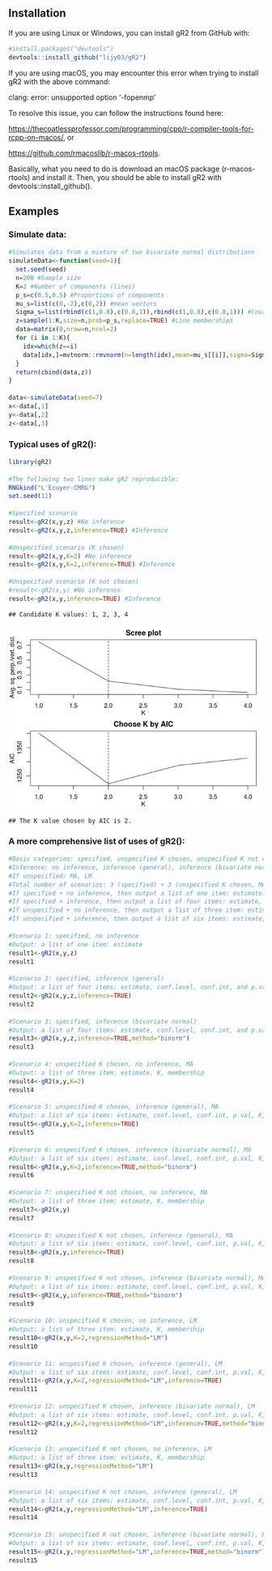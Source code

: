 
## Installation

If you are using Linux or Windows, you can install gR2 from GitHub with:

``` r
#install.packages("devtools")
devtools::install_github("lijy03/gR2")
```

If you are using macOS, you may encounter this error when trying to
install gR2 with the above command:

clang: error: unsupported option ‘-fopenmp’

To resolve this issue, you can follow the instructions found
here:

<https://thecoatlessprofessor.com/programming/cpp/r-compiler-tools-for-rcpp-on-macos/>,
or

<https://github.com/rmacoslib/r-macos-rtools>.

Basically, what you need to do is download an macOS package
(r-macos-rtools) and install it. Then, you should be able to install gR2
with devtools::install\_github().

## Examples

### Simulate data:

``` r
#Simulates data from a mixture of two bivariate normal distributions
simulateData<-function(seed=1){
  set.seed(seed)
  n=200 #Sample size
  K=2 #Number of components (lines)
  p_s=c(0.5,0.5) #Proportions of components
  mu_s=list(c(0,-2),c(0,2)) #mean vectors
  Sigma_s=list(rbind(c(1,0.8),c(0.8,1)),rbind(c(1,0.8),c(0.8,1))) #Covariance matrices
  z=sample(1:K,size=n,prob=p_s,replace=TRUE) #Line memberships
  data=matrix(0,nrow=n,ncol=2)
  for (i in 1:K){
    idx=which(z==i)
    data[idx,]=mvtnorm::rmvnorm(n=length(idx),mean=mu_s[[i]],sigma=Sigma_s[[i]])
  }
  return(cbind(data,z))
}

data<-simulateData(seed=7)
x<-data[,1]
y<-data[,2]
z<-data[,3]
```

### Typical uses of gR2():

``` r
library(gR2)

#The following two lines make gR2 reproducible:
RNGkind("L'Ecuyer-CMRG")
set.seed(11)

#Specified scenario
result<-gR2(x,y,z) #No inference
result<-gR2(x,y,z,inference=TRUE) #Inference

#Unspecified scenario (K chosen)
result<-gR2(x,y,K=2) #No inference
result<-gR2(x,y,K=2,inference=TRUE) #Inference

#Unspecified scenario (K not chosen)
#result<-gR2(x,y) #No inference
result<-gR2(x,y,inference=TRUE) #Inference
```

    ## Candidate K values: 1, 2, 3, 4

![](README_files/figure-gfm/unnamed-chunk-3-1.png)<!-- -->

    ## The K value chosen by AIC is 2.

### A more comprehensive list of uses of gR2():

``` r
#Basic categories: specified, unspecified K chosen, unspecified K not chosen
#Inference: no inference, inference (general), inference (bivariate normal)
#If unspecified: MA, LM
#Total number of scenarios: 3 (specified) + 3 (unspecified K chosen, MA) + 3 (unspecified K not chosen, MA) + 6 (LM) = 15
#If specified + no inference, then output a list of one item: estimate.
#If specified + inference, then output a list of four items: estimate, conf.level, conf.int, and p.val.
#If unspecified + no inference, then output a list of three item: estimate, K, membership.
#If unspecified + inference, then output a list of six items: estimate, conf.level, conf.int, p.val, K, membership.

#Scenario 1: specified, no inference
#Output: a list of one item: estimate
result1<-gR2(x,y,z)
result1

#Scenario 2: specified, inference (general)
#Output: a list of four items: estimate, conf.level, conf.int, and p.val
result2<-gR2(x,y,z,inference=TRUE)
result2

#Scenario 3: specified, inference (bivariate normal)
#Output: a list of four items: estimate, conf.level, conf.int, and p.val
result3<-gR2(x,y,z,inference=TRUE,method="binorm")
result3

#Scenario 4: unspecified K chosen, no inference, MA
#Output: a list of three item: estimate, K, membership
result4<-gR2(x,y,K=2)
result4

#Scenario 5: unspecified K chosen, inference (general), MA
#Output: a list of six items: estimate, conf.level, conf.int, p.val, K, membership
result5<-gR2(x,y,K=2,inference=TRUE)
result5

#Scenario 6: unspecified K chosen, inference (bivariate normal), MA
#Output: a list of six items: estimate, conf.level, conf.int, p.val, K, membership
result6<-gR2(x,y,K=2,inference=TRUE,method="binorm")
result6

#Scenario 7: unspecified K not chosen, no inference, MA
#Output: a list of three item: estimate, K, membership
result7<-gR2(x,y)
result7

#Scenario 8: unspecified K not chosen, inference (general), MA
#Output: a list of six items: estimate, conf.level, conf.int, p.val, K, membership
result8<-gR2(x,y,inference=TRUE)
result8

#Scenario 9: unspecified K not chosen, inference (bivariate normal), MA
#Output: a list of six items: estimate, conf.level, conf.int, p.val, K, membership
result9<-gR2(x,y,inference=TRUE,method="binorm")
result9

#Scenario 10: unspecified K chosen, no inference, LM
#Output: a list of three item: estimate, K, membership
result10<-gR2(x,y,K=2,regressionMethod="LM")
result10

#Scenario 11: unspecified K chosen, inference (general), LM
#Output: a list of six items: estimate, conf.level, conf.int, p.val, K, membership
result11<-gR2(x,y,K=2,regressionMethod="LM",inference=TRUE)
result11

#Scenario 12: unspecified K chosen, inference (bivariate normal), LM
#Output: a list of six items: estimate, conf.level, conf.int, p.val, K, membership
result12<-gR2(x,y,K=2,regressionMethod="LM",inference=TRUE,method="binorm")
result12

#Scenario 13: unspecified K not chosen, no inference, LM
#Output: a list of three item: estimate, K, membership
result13<-gR2(x,y,regressionMethod="LM")
result13

#Scenario 14: unspecified K not chosen, inference (general), LM
#Output: a list of six items: estimate, conf.level, conf.int, p.val, K, membership
result14<-gR2(x,y,regressionMethod="LM",inference=TRUE)
result14

#Scenario 15: unspecified K not chosen, inference (bivariate normal), LM
#Output: a list of six items: estimate, conf.level, conf.int, p.val, K, membership
result15<-gR2(x,y,regressionMethod="LM",inference=TRUE,method="binorm")
result15
```
